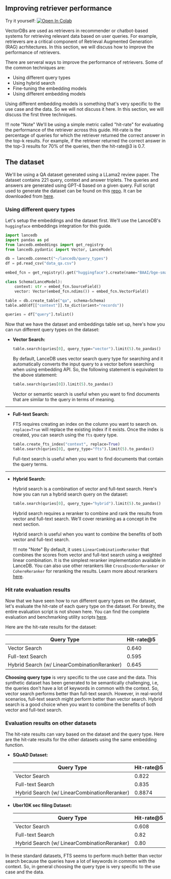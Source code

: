 ## Improving retriever performance

Try it yourself: <a href="https://colab.research.google.com/github/lancedb/lancedb/blob/main/docs/src/notebooks/lancedb_reranking.ipynb"><img src="https://colab.research.google.com/assets/colab-badge.svg" alt="Open In Colab"></a><br/>

VectorDBs are used as retrievers in recommender or chatbot-based systems for retrieving relevant data based on user queries. For example, retrievers are a critical component of Retrieval Augmented Generation (RAG) acrhitectures. In this section, we will discuss how to improve the performance of retrievers.

There are serveral ways to improve the performance of retrievers. Some of the common techniques are:

* Using different query types
* Using hybrid search
* Fine-tuning the embedding models
* Using different embedding models

Using different embedding models is something that's very specific to the use case and the data. So we will not discuss it here. In this section, we will discuss the first three techniques.


!!! note "Note"
    We'll be using a simple metric called "hit-rate" for evaluating the performance of the retriever across this guide. Hit-rate is the percentage of queries for which the retriever returned the correct answer in the top-k results. For example, if the retriever returned the correct answer in the top-3 results for 70% of the queries, then the hit-rate@3 is 0.7.


## The dataset
We'll be using a QA dataset generated using a LLama2 review paper. The dataset contains 221 query, context and answer triplets. The queries and answers are generated using GPT-4 based on a given query. Full script used to generate the dataset can be found on this [repo](https://github.com/lancedb/ragged). It can be downloaded from [here](https://github.com/AyushExel/assets/blob/main/data_qa.csv).

### Using different query types
Let's setup the embeddings and the dataset first. We'll use the LanceDB's `huggingface` embeddings integration for this guide. 

```python
import lancedb
import pandas as pd
from lancedb.embeddings import get_registry
from lancedb.pydantic import Vector, LanceModel

db = lancedb.connect("~/lancedb/query_types")
df = pd.read_csv("data_qa.csv")

embed_fcn = get_registry().get("huggingface").create(name="BAAI/bge-small-en-v1.")

class Schema(LanceModel):
    context: str = embed_fcn.SourceField()
    vector: Vector(embed_fcn.ndims()) = embed_fcn.VectorField()

table = db.create_table("qa", schema=Schema)
table.add(df[["context"]].to_dict(orient="records"))

queries = df["query"].tolist()
```

Now that we have the dataset and embeddings table set up, here's how you can run different query types on the dataset:

* <b> Vector Search: </b>

    ```python
    table.search(quries[0], query_type="vector").limit(5).to_pandas()
    ```
    By default, LanceDB uses vector search query type for searching and it automatically converts the input query to a vector before searching when using embedding API. So, the following statement is equivalent to the above statement:

    ```python
    table.search(quries[0]).limit(5).to_pandas()
    ```

    Vector or semantic search is useful when you want to find documents that are similar to the query in terms of meaning.

---

* <b> Full-text Search: </b>
    
    FTS requires creating an index on the column you want to search on. `replace=True` will replace the existing index if it exists.
    Once the index is created, you can search using the `fts` query type.
    ```python
    table.create_fts_index("context", replace=True)
    table.search(quries[0], query_type="fts").limit(5).to_pandas()
    ```

    Full-text search is useful when you want to find documents that contain the query terms.

---

* <b> Hybrid Search: </b>

    Hybrid search is a combination of vector and full-text search. Here's how you can run a hybrid search query on the dataset:
    ```python
    table.search(quries[0], query_type="hybrid").limit(5).to_pandas()
    ```
    Hybrid search requires a reranker to combine and rank the results from vector and full-text search. We'll cover reranking as a concept in the next section.

    Hybrid search is useful when you want to combine the benefits of both vector and full-text search.

    !!! note "Note"
        By default, it uses `LinearCombinationReranker` that combines the scores from vector and full-text search using a weighted linear combination. It is the simplest reranker implementation available in LanceDB. You can also use other rerankers like `CrossEncoderReranker` or `CohereReranker` for reranking the results.
        Learn more about rerankers [here](https://lancedb.github.io/lancedb/reranking/).

    

### Hit rate evaluation results

Now that we have seen how to run different query types on the dataset, let's evaluate the hit-rate of each query type on the dataset.
For brevity, the entire evaluation script is not shown here. You can find the complete evaluation and benchmarking utility scripts [here](https://github.com/lancedb/ragged).

Here are the hit-rate results for the dataset:

| Query Type | Hit-rate@5 |
| --- | --- |
| Vector Search | 0.640 |
| Full-text Search | 0.595 |
| Hybrid Search (w/ LinearCombinationReranker) | 0.645 |

**Choosing query type** is very specific to the use case and the data. This synthetic dataset has been generated to be semantically challenging, i.e, the queries don't have a lot of keywords in common with the context. So, vector search performs better than full-text search. However, in real-world scenarios, full-text search might perform better than vector search. Hybrid search is a good choice when you want to combine the benefits of both vector and full-text search.

### Evaluation results on other datasets

The hit-rate results can vary based on the dataset and the query type. Here are the hit-rate results for the other datasets using the same embedding function.

* <b> SQuAD Dataset: </b>

    | Query Type | Hit-rate@5 |
    | --- | --- |
    | Vector Search | 0.822 |
    | Full-text Search | 0.835 |
    | Hybrid Search (w/ LinearCombinationReranker) | 0.8874 |

* <b> Uber10K sec filing Dataset: </b>

    | Query Type | Hit-rate@5 |
    | --- | --- |
    | Vector Search | 0.608 |
    | Full-text Search | 0.82 |
    | Hybrid Search (w/ LinearCombinationReranker) | 0.80 |

In these standard datasets, FTS seems to perform much better than vector search because the queries have a lot of keywords in common with the context. So, in general choosing the query type is very specific to the use case and the data.


